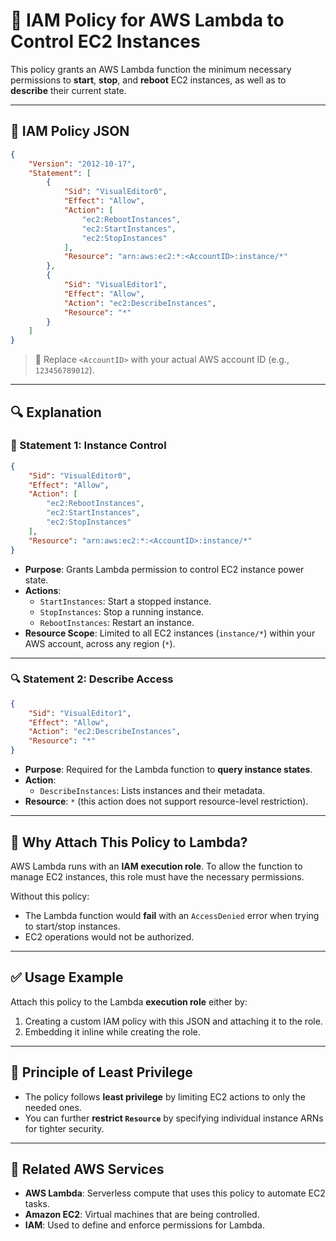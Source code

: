 # 🔐 IAM Policy for AWS Lambda to Control EC2 Instances

This policy grants an AWS Lambda function the minimum necessary permissions to **start**, **stop**, and **reboot** EC2 instances, as well as to **describe** their current state.

---

## 📜 IAM Policy JSON

```json
{
	"Version": "2012-10-17",
	"Statement": [
		{
			"Sid": "VisualEditor0",
			"Effect": "Allow",
			"Action": [
				"ec2:RebootInstances",
				"ec2:StartInstances",
				"ec2:StopInstances"
			],
			"Resource": "arn:aws:ec2:*:<AccountID>:instance/*"
		},
		{
			"Sid": "VisualEditor1",
			"Effect": "Allow",
			"Action": "ec2:DescribeInstances",
			"Resource": "*"
		}
	]
}
```

> 🔁 Replace `<AccountID>` with your actual AWS account ID (e.g., `123456789012`).

---

## 🔍 Explanation

### 🎯 Statement 1: Instance Control

```json
{
	"Sid": "VisualEditor0",
	"Effect": "Allow",
	"Action": [
		"ec2:RebootInstances",
		"ec2:StartInstances",
		"ec2:StopInstances"
	],
	"Resource": "arn:aws:ec2:*:<AccountID>:instance/*"
}
```

- **Purpose**: Grants Lambda permission to control EC2 instance power state.
- **Actions**:
  - `StartInstances`: Start a stopped instance.
  - `StopInstances`: Stop a running instance.
  - `RebootInstances`: Restart an instance.
- **Resource Scope**: Limited to all EC2 instances (`instance/*`) within your AWS account, across any region (`*`).

---

### 🔍 Statement 2: Describe Access

```json
{
	"Sid": "VisualEditor1",
	"Effect": "Allow",
	"Action": "ec2:DescribeInstances",
	"Resource": "*"
}
```

- **Purpose**: Required for the Lambda function to **query instance states**.
- **Action**:
  - `DescribeInstances`: Lists instances and their metadata.
- **Resource**: `*` (this action does not support resource-level restriction).

---

## 🧠 Why Attach This Policy to Lambda?

AWS Lambda runs with an **IAM execution role**. To allow the function to manage EC2 instances, this role must have the necessary permissions.

Without this policy:

- The Lambda function would **fail** with an `AccessDenied` error when trying to start/stop instances.
- EC2 operations would not be authorized.

---

## ✅ Usage Example

Attach this policy to the Lambda **execution role** either by:

1. Creating a custom IAM policy with this JSON and attaching it to the role.
2. Embedding it inline while creating the role.

---

## 🔐 Principle of Least Privilege

- The policy follows **least privilege** by limiting EC2 actions to only the needed ones.
- You can further **restrict `Resource`** by specifying individual instance ARNs for tighter security.

---

## 📌 Related AWS Services

- **AWS Lambda**: Serverless compute that uses this policy to automate EC2 tasks.
- **Amazon EC2**: Virtual machines that are being controlled.
- **IAM**: Used to define and enforce permissions for Lambda.
